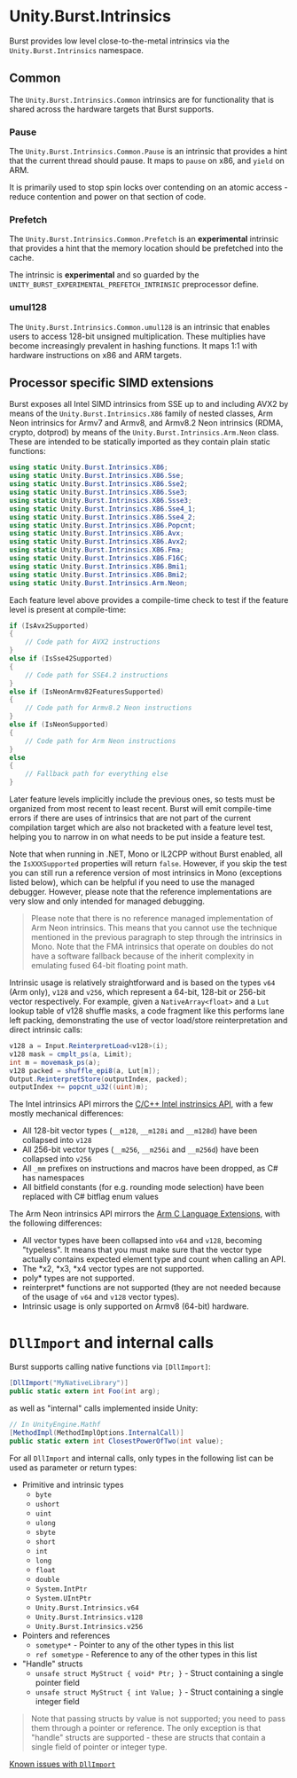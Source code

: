 # Unity.Burst.Intrinsics

Burst provides low level close-to-the-metal intrinsics via the `Unity.Burst.Intrinsics` namespace.

## Common

The `Unity.Burst.Intrinsics.Common` intrinsics are for functionality that is shared across the hardware targets that Burst supports.

### Pause

The `Unity.Burst.Intrinsics.Common.Pause` is an intrinsic that provides a hint that the current thread should pause. It maps to `pause` on x86, and `yield` on ARM.

It is primarily used to stop spin locks over contending on an atomic access - reduce contention and power on that section of code.

### Prefetch

The `Unity.Burst.Intrinsics.Common.Prefetch` is an **experimental** intrinsic that provides a hint that the memory location should be prefetched into the cache.

The intrinsic is **experimental** and so guarded by the `UNITY_BURST_EXPERIMENTAL_PREFETCH_INTRINSIC` preprocessor define.

### umul128

The `Unity.Burst.Intrinsics.Common.umul128` is an intrinsic that enables users to access 128-bit unsigned multiplication. These multiplies have become increasingly prevalent in hashing functions. It maps 1:1 with hardware instructions on x86 and ARM targets.

## Processor specific SIMD extensions

Burst exposes all Intel SIMD intrinsics from SSE up to and including AVX2
by means of the `Unity.Burst.Intrinsics.X86` family of nested classes, 
Arm Neon intrinsics for Armv7 and Armv8, and Armv8.2 Neon intrinsics (RDMA, crypto, dotprod) by means of the `Unity.Burst.Intrinsics.Arm.Neon` class.
These are intended to be statically imported as they contain plain static functions:

```c#
using static Unity.Burst.Intrinsics.X86;
using static Unity.Burst.Intrinsics.X86.Sse;
using static Unity.Burst.Intrinsics.X86.Sse2;
using static Unity.Burst.Intrinsics.X86.Sse3;
using static Unity.Burst.Intrinsics.X86.Ssse3;
using static Unity.Burst.Intrinsics.X86.Sse4_1;
using static Unity.Burst.Intrinsics.X86.Sse4_2;
using static Unity.Burst.Intrinsics.X86.Popcnt;
using static Unity.Burst.Intrinsics.X86.Avx;
using static Unity.Burst.Intrinsics.X86.Avx2;
using static Unity.Burst.Intrinsics.X86.Fma;
using static Unity.Burst.Intrinsics.X86.F16C;
using static Unity.Burst.Intrinsics.X86.Bmi1;
using static Unity.Burst.Intrinsics.X86.Bmi2;
using static Unity.Burst.Intrinsics.Arm.Neon;
```

Each feature level above provides a compile-time check to test if the feature
level is present at compile-time:

```c#
if (IsAvx2Supported)
{
    // Code path for AVX2 instructions
}
else if (IsSse42Supported)
{
    // Code path for SSE4.2 instructions
}
else if (IsNeonArmv82FeaturesSupported)
{
    // Code path for Armv8.2 Neon instructions
}
else if (IsNeonSupported)
{
    // Code path for Arm Neon instructions
}
else
{
    // Fallback path for everything else
}
```

Later feature levels implicitly include the previous ones, so tests must be
organized from most recent to least recent. Burst will emit compile-time errors
if there are uses of intrinsics that are not part of the current compilation
target which are also not bracketed with a feature level test, helping you to
narrow in on what needs to be put inside a feature test.

Note that when running in .NET, Mono or IL2CPP without Burst enabled, all the `IsXXXSupported` properties will return `false`.
However, if you skip the test you can still run a reference version of most
intrinsics in Mono (exceptions listed below), which can be helpful if you need to use the managed
debugger. However, please note that the reference implementations are very slow
and only intended for managed debugging.

> Please note that there is no reference managed implementation of Arm Neon intrinsics. This means that you cannot use the technique mentioned in the previous paragraph to step through the intrinsics in Mono.
> Note that the FMA intrinsics that operate on doubles do not have a software fallback because of the inherit complexity in emulating fused 64-bit floating point math.

Intrinsic usage is relatively straightforward and is based on the types `v64` (Arm only), `v128`
and `v256`, which represent a 64-bit, 128-bit or 256-bit vector respectively. For example,
given a `NativeArray<float>` and a `Lut` lookup table of v128 shuffle masks,
a code fragment like this performs lane left packing, demonstrating the use
of vector load/store reinterpretation and direct intrinsic calls:

```c#
v128 a = Input.ReinterpretLoad<v128>(i);
v128 mask = cmplt_ps(a, Limit);
int m = movemask_ps(a);
v128 packed = shuffle_epi8(a, Lut[m]);
Output.ReinterpretStore(outputIndex, packed);
outputIndex += popcnt_u32((uint)m);
```

The Intel intrinsics API mirrors the [C/C++ Intel instrinsics API](https://software.intel.com/sites/landingpage/IntrinsicsGuide/), with a few mostly
mechanical differences:

* All 128-bit vector types (`__m128`, `__m128i` and `__m128d`) have been collapsed into `v128`
* All 256-bit vector types (`__m256`, `__m256i` and `__m256d`) have been collapsed into `v256`
* All `_mm` prefixes on instructions and macros have been dropped, as C# has namespaces
* All bitfield constants (for e.g. rounding mode selection) have been replaced with C# bitflag enum values

The Arm Neon intrinsics API mirrors the [Arm C Language Extensions](https://developer.arm.com/architectures/instruction-sets/simd-isas/neon/intrinsics), 
with the following differences:

* All vector types have been collapsed into `v64` and `v128`, becoming "typeless". It means that you must make sure that the vector type actually contains expected element type and count when calling an API.
* The *x2, *x3, *x4 vector types are not supported.
* poly* types are not supported.
* reinterpret* functions are not supported (they are not needed because of the usage of `v64` and `v128` vector types).
* Intrinsic usage is only supported on Armv8 (64-bit) hardware.

# `DllImport` and internal calls

Burst supports calling native functions via `[DllImport]`:

```c#
[DllImport("MyNativeLibrary")]
public static extern int Foo(int arg);
```

as well as "internal" calls implemented inside Unity:

```c#
// In UnityEngine.Mathf
[MethodImpl(MethodImplOptions.InternalCall)]
public static extern int ClosestPowerOfTwo(int value);
```

For all `DllImport` and internal calls, only types in the following list can be used as
parameter or return types:

* Primitive and intrinsic types
  * `byte`
  * `ushort`
  * `uint`
  * `ulong`
  * `sbyte`
  * `short`
  * `int`
  * `long`
  * `float`
  * `double`
  * `System.IntPtr`
  * `System.UIntPtr`
  * `Unity.Burst.Intrinsics.v64`
  * `Unity.Burst.Intrinsics.v128`
  * `Unity.Burst.Intrinsics.v256`
* Pointers and references
  * `sometype*` - Pointer to any of the other types in this list
  * `ref sometype` - Reference to any of the other types in this list
* "Handle" structs
  * `unsafe struct MyStruct { void* Ptr; }` - Struct containing a single pointer field
  * `unsafe struct MyStruct { int Value; }` - Struct containing a single integer field

> Note that passing structs by value is not supported; you need to pass them through a pointer or reference.
The only exception is that "handle" structs are supported - these are structs that contain a 
single field of pointer or integer type.

[Known issues with `DllImport`](KnownIssues.md#known-issues-with-dllimport)
